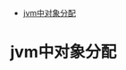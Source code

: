 
<!-- @import "[TOC]" {cmd="toc" depthFrom=1 depthTo=6 orderedList=false} -->

<!-- code_chunk_output -->

- [jvm中对象分配](#jvm中对象分配)

<!-- /code_chunk_output -->

# jvm中对象分配